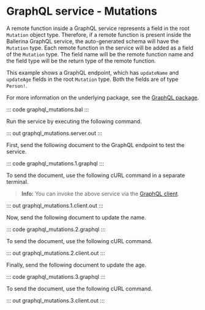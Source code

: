 # GraphQL service - Mutations

A remote function inside a GraphQL service represents a field in the root `Mutation` object type. Therefore, if a remote function is present inside the Ballerina GraphQL service, the auto-generated schema will have the `Mutation` type. Each remote function in the service will be added as a field of the `Mutation` type. The field name will be the remote function name and the field type will be the return type of the remote function.

This example shows a GraphQL endpoint, which has `updateName` and `updateAge` fields in the root `Mutation` type. Both the fields are of type `Person!`.

For more information on the underlying package, see the [GraphQL package](https://lib.ballerina.io/ballerina/graphql/latest/).

::: code graphql_mutations.bal :::

Run the service by executing the following command.

::: out graphql_mutations.server.out :::

First, send the following document to the GraphQL endpoint to test the service.

::: code graphql_mutations.1.graphql :::

To send the document, use the following cURL command in a separate terminal.

>**Info:** You can invoke the above service via the [GraphQL client](/learn/by-example/graphql-client/).

::: out graphql_mutations.1.client.out :::

Now, send the following document to update the name.

::: code graphql_mutations.2.graphql :::

To send the document, use the following cURL command.

::: out graphql_mutations.2.client.out :::

Finally, send the following document to update the age.

::: code graphql_mutations.3.graphql :::

To send the document, use the following cURL command.

::: out graphql_mutations.3.client.out :::
